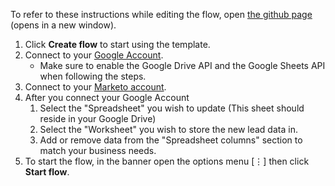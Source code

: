 To refer to these instructions while editing the flow, open [the github page](https://github.com/ot4i/app-connect-templates/blob/master/resources/markdown/Add%20a%20row%20in%20Google%20Sheets%20when%20a%20new%20lead%20is%20created%20in%20Marketo_instructions.md) (opens in a new window).

1. Click **Create flow** to start using the template.
2. Connect to your [Google Account](https://www.ibm.com/docs/en/app-connect/cloud?topic=gmail-connecting-google-application-using-website-oauth-20-authorization-method).
    - Make sure to enable the Google Drive API and the Google Sheets API when following the steps.
3. Connect to your [Marketo account](https://www.ibm.com/docs/en/app-connect/cloud?topic=apps-marketo).
4. After you connect your Google Account
   1. Select the "Spreadsheet" you wish to update (This sheet should reside in your Google Drive)
   2. Select the "Worksheet" you wish to store the new lead data in.
   3. Add or remove data from the "Spreadsheet columns" section to match your business needs.
5. To start the flow, in the banner open the options menu [&#8942;] then click **Start flow**.
